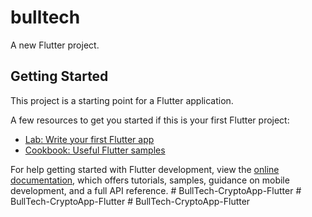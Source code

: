 # bulltech

A new Flutter project.

## Getting Started

This project is a starting point for a Flutter application.

A few resources to get you started if this is your first Flutter project:

- [Lab: Write your first Flutter app](https://docs.flutter.dev/get-started/codelab)
- [Cookbook: Useful Flutter samples](https://docs.flutter.dev/cookbook)

For help getting started with Flutter development, view the
[online documentation](https://docs.flutter.dev/), which offers tutorials,
samples, guidance on mobile development, and a full API reference.
#   B u l l T e c h - C r y p t o A p p - F l u t t e r  
 #   B u l l T e c h - C r y p t o A p p - F l u t t e r  
 #   B u l l T e c h - C r y p t o A p p - F l u t t e r  
 